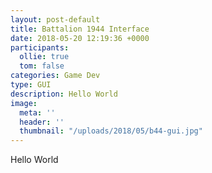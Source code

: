 ```yaml
---
layout: post-default
title: Battalion 1944 Interface
date: 2018-05-20 12:19:36 +0000
participants:
  ollie: true
  tom: false
categories: Game Dev
type: GUI
description: Hello World
image:
  meta: ''
  header: ''
  thumbnail: "/uploads/2018/05/b44-gui.jpg"
---
```

Hello World